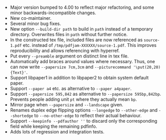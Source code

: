 * Major version bumped to 4.00 to reflect major refactoring, and some minor backwards-incompatible changes.
* New co-maintainer.
* Several minor bug fixes.
* New option `--build-dir path` to build in `path` instead of a temporary
  directory. Overwrites files in `path` without further notice.
* In the constructed tex file, included files are now referenced as
  `source-1.pdf` etc. instead of `/tmp/pdfjam-XXXXXX/source-1.pdf`.
  This improves reproducibility and allows referencing with hyperref.
* Put every `--preamble` argument on distinct line in tex file.
* Automatically add braces around values where necessary. Thus, one can now
  write `--papersize 7cm,3cm` and `--picturecommand '\put(20,20){Text}'`.
* Support libpaper1 in addition to libpaper2 to obtain system default paper.
* Support `--paper a4` etc. as alternative to `--paper a4paper`.
* Support `--papersize 595,842` as alternative to `--papersize 595bp,842bp`.
  Prevents people adding unit `pt` where they actually mean `bp`.
* Mirror page when `--papersize` and `--landscape` given.
* Renames duplex edge flipping options `--longedge` to `--other-edge` and
  `--shortedge` to `--no-other-edge` to reflect their actual behaviour.
* Support `--keepinfo --pdfauthor ''` to discard only the corresponding field
  while keeping the remaining pdfinfo.
* Adds lots of regression and integration tests.

